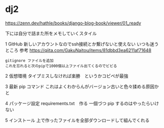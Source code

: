 # dj2
https://zenn.dev/hathle/books/django-blog-book/viewer/01_ready

下には自分で詰また所をメモしていくスタイル

1    GitHub
    新しいアカウントなのでssh接続とか繋げないと使えない
    いつも迷うところ
    参考
    https://qiita.com/GakuNaitou/items/81dbbd3ea6211af71648

    gitignore ファイルを追加
    これを忘れると次のpipで1000個以上ファイル出てくるのでビビる

2   仮想環境
    タイプミスしなければ楽勝　というかコピペが最強

3   最新 pip コマンド
    これはよくわからんがバージョン古いと色々揉める原因かと

4   パッケージ設定
    requirements.txt　作る
    一個づつ pip するのはやったらいけない

5   インストール
    上で作ったファイルを全部ダウンロードして組んでくれる


    